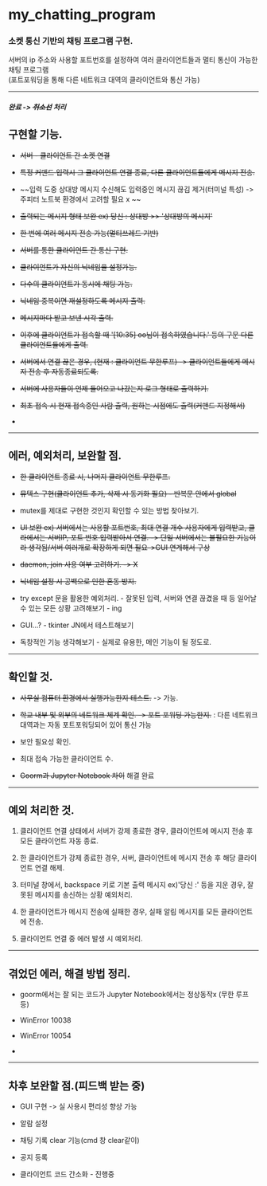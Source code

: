 # my_chatting_program

### 소켓 통신 기반의 채팅 프로그램 구현.

서버의 ip 주소와 사용할 포트번호를 설정하여 여러 클라이언트들과 멀티 통신이 가능한 채팅 프로그램  
(포트포워딩을 통해 다른 네트워크 대역의 클라이언트와 통신 가능)  

-----------

##### 완료 -> ~~취소선~~ 처리

## 구현할 기능.

- ~~서버 - 클라이언트 간 소켓 연결~~

- ~~특정 커맨드 입력시 그 클라이언트 연결 종료, 다른 클라이언트들에게 메시지 전송.~~

- ~~입력 도중 상대방 메시지 수신해도 입력중인 메시지 끊김 제거(터미널 특성) -> 주피터 노트북 환경에서 고려할 필요 x ~~

- ~~출력되는 메시지 형태 보완 ex) 당신 : 상대방 >> '상대방의 메시지'~~

- ~~한 번에 여러 메시지 전송 가능(멀티쓰레드 기반)~~

- ~~서버를 통한 클라이언트 간 통신 구현.~~

- ~~클라이언트가 자신의 닉네임을 설정가능.~~

- ~~다수의 클라이언트가 동시에 채팅 가능.~~

- ~~닉네임 중복이면 재설정하도록 메시지 출력.~~

- ~~메시지마다 받고 보낸 시각 출력.~~

- ~~이후에 클라이언트가 접속할 때 '[10:35] oo님이 접속하였습니다.' 등의 구문 다른 클라이언트들에게 출력.~~

- ~~서버에서 연결 끊은 경우, (현재 : 클라이언트 무한루프) -> 클라이언트들에게 메시지 전송 후 자동종료되도록.~~

- ~~서버에 사용자들이 언제 들어오고 나갔는지 로그 형태로 출력하기.~~

- ~~최초 접속 시 현재 접속중인 사람 출력, 원하는 시점에도 출력(커맨드 지정해서)~~

- 
 
------------
 
## 에러, 예외처리, 보완할 점.

- ~~한 클라이언트 종료 시, 나머지 클라이언트 무한루프.~~
 
- ~~뮤텍스 구현(클라이언트 추가, 삭제 시 동기화 필요) - 반복문 안에서 global~~

- mutex를 제대로 구현한 것인지 확인할 수 있는 방법 찾아보기.

- ~~UI 보완 ex) 서버에서는 사용할 포트번호, 최대 연결 개수 사용자에게 입력받고, 클라에서는 서버IP, 포트 번호 입력받아서 연결. -> 단일 서버에서는 불필요한 기능이라 생각됨/서버 여러개로 확장하게 되면 필요->GUI 연계해서 구상~~

- ~~daemon, join 사용 여부 고려하기. -> X~~

- ~~닉네임 설정 시 공백으로 인한 혼동 방지.~~

- try except 문을 활용한 예외처리. - 잘못된 입력, 서버와 연결 끊겼을 때 등 일어날 수 있는 모든 상황 고려해보기 - ing

- GUI...? - tkinter JN에서 테스트해보기

- 독창적인 기능 생각해보기 - 실제로 유용한, 메인 기능이 될 정도로.

-------------

## 확인할 것.

- ~~사무실 컴퓨터 환경에서 실행가능한지 테스트.~~ -> 가능.

- ~~학교 내부 및 외부의 네트워크 체계 확인. -> 포트 포워딩 가능한지.~~ : 다른 네트워크 대역과는 자동 포트포워딩되어 있어 통신 가능

- 보안 필요성 확인.

- 최대 접속 가능한 클라이언트 수.

- ~~Goorm과 Jupyter Notebook 차이~~ 해결 완료

----------------

## 예외 처리한 것.

1. 클라이언트 연결 상태에서 서버가 강제 종료한 경우, 클라이언트에 메시지 전송 후 모든 클라이언트 자동 종료.

2. 한 클라이언트가 강제 종료한 경우, 서버, 클라이언트에 메시지 전송 후 해당 클라이언트 연결 해제.

3. 터미널 창에서, backspace 키로 기본 출력 메시지 ex)'당신 :' 등을 지운 경우, 잘못된 메시지를 송신하는 상황 예외처리.

4. 한 클라이언트가 메시지 전송에 실패한 경우, 실패 알림 메시지를 모든 클라이언트에 전송.

5. 클라이언트 연결 중 에러 발생 시 예외처리.

----------------

## 겪었던 에러, 해결 방법 정리.

- goorm에서는 잘 되는 코드가 Jupyter Notebook에서는 정상동작x (무한 루프 등)

- WinError 10038

- WinError 10054

- 

---------------

## 차후 보완할 점.(피드백 받는 중)

- GUI 구현 -> 실 사용시 편리성 향상 가능

- 알람 설정

- 채팅 기록 clear 기능(cmd 창 clear같이)

- 공지 등록

- 클라이언트 코드 간소화 - 진행중